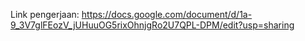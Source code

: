 Link pengerjaan:
https://docs.google.com/document/d/1a-9_3V7glFEozV_jUHuuOG5rixOhnjgRo2U7QPL-DPM/edit?usp=sharing 